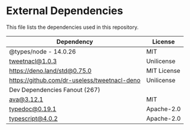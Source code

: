 # External Dependencies

This file lists the dependencies used in this repository.

| Dependency | License |
|-|-|
| @types/node - 14.0.26 | MIT |
| tweetnacl@1.0.3 | Unilicense |
| https://deno.land/std@0.75.0 | MIT License |
| https://github.com/dr-useless/tweetnacl-deno | Unilicense |
| Dev Dependencies Fanout (267) |  |
| ava@3.12.1 | MIT |
| typedoc@0.19.1 | Apache-2.0 |
| typescript@4.0.2 | Apache-2.0 |
